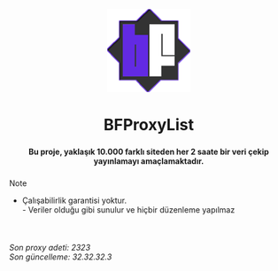 <div align="center">
  <img height="150" src="https://raw.githubusercontent.com/bfservices/bf/main/bf.png"  />
</div>

###

<h1 align="center">BFProxyList</h1>

###

<h4 align="center">Bu proje, yaklaşık 10.000 farklı siteden her 2 saate bir veri çekip yayınlamayı amaçlamaktadır.</h4>

###
> [!Note]
> - Çalışabilirlik garantisi yoktur.<br>- Veriler olduğu gibi sunulur ve hiçbir düzenleme yapılmaz

<br clear="both">

<h6 align="left">Son proxy adeti: 2323<br>Son güncelleme: 32.32.32.3</h6>

###
